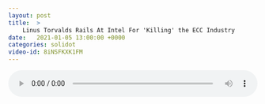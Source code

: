 ```yaml
---
layout: post
title:  >
    Linus Torvalds Rails At Intel For 'Killing' the ECC Industry
date:   2021-01-05 13:00:00 +0000
categories: solidot
video-id: 8iNSFKXK1FM
---
```


<audio src="/assets/5a249421a1bc41456c816329183c6f80.mp3" style="width: 100%;" controls></audio>

